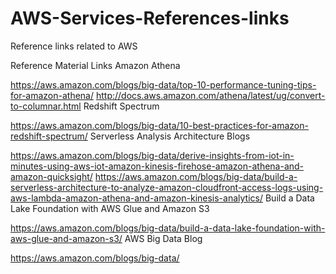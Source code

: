 # AWS-Services-References-links
Reference links related to AWS


Reference Material Links
Amazon Athena

https://aws.amazon.com/blogs/big-data/top-10-performance-tuning-tips-for-amazon-athena/
http://docs.aws.amazon.com/athena/latest/ug/convert-to-columnar.html
Redshift Spectrum

https://aws.amazon.com/blogs/big-data/10-best-practices-for-amazon-redshift-spectrum/
Serverless Analysis Architecture Blogs

https://aws.amazon.com/blogs/big-data/derive-insights-from-iot-in-minutes-using-aws-iot-amazon-kinesis-firehose-amazon-athena-and-amazon-quicksight/
https://aws.amazon.com/blogs/big-data/build-a-serverless-architecture-to-analyze-amazon-cloudfront-access-logs-using-aws-lambda-amazon-athena-and-amazon-kinesis-analytics/
Build a Data Lake Foundation with AWS Glue and Amazon S3

https://aws.amazon.com/blogs/big-data/build-a-data-lake-foundation-with-aws-glue-and-amazon-s3/
AWS Big Data Blog

https://aws.amazon.com/blogs/big-data/
